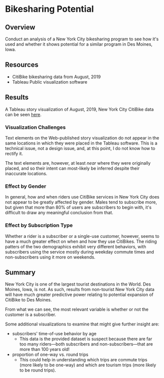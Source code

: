 # Bikesharing Potential

## Overview

Conduct an analysis of a New York City bikesharing program to see how it's used and whether it shows potential for a similar program in Des Moines, Iowa.

## Resources

- CitiBike bikesharing data from August, 2019
- Tableau Public visualization software

## Results

A Tableau story visualization of August, 2019, New York City CitiBike data can be seen [here](https://public.tableau.com/app/profile/eric.langendorff/viz/CitiBikeChallenge_16575223205370/NYCCitiBike?publish=yes "link to dashboard").

### Visualization Challenges

Text elements on the Web-published story visualization do not appear in the same locations in which they were placed in the Tableau software. This is a technical issue, not a design issue, and, at this point, I do not know how to rectify it.

The text elements are, however, at least *near* where they were originally placed, and so their intent can most-likely be inferred despite their inaccurate locations.

### Effect by Gender

In general, how and when riders use CitiBike services in New York City does not appear to be greatly affected by gender. Males tend to subscribe more, but given that more than 80% of users are subscribers to begin with, it's difficult to draw any meaningful conclusion from that.

### Effect by Subscription Type

Whether a rider is a subscriber or a single-use customer, however, seems to have a much greater effect on when and how they use CitiBikes. The riding patters of the two demographics exhibit very different behaviors, with subscribers using the service mostly during weekday commute times and non-subscribers using it more on weekends.

## Summary

New York City is one of the largest tourist destinations in the World. Des Moines, Iowa, is not. As such, results from non-tourist New York City data will have much greater predictive power relating to potential expansion of CitiBike to Des Moines.

From what we can see, the most relevant variable is whether or not the customer is a subscriber.

Some additional visualizations to examine that might give further insight are:
- subscribers' time-of-use behavior by age
  - This data is the provided dataset is suspect because there are far too many riders—both subscribers and non-subscribers—that are more than 100 years old!
- proportion of one-way vs. round trips
  - This could help in understanding which trips are commute trips (more likely to be one-way) and which are tourism trips (more likely to be round trips).